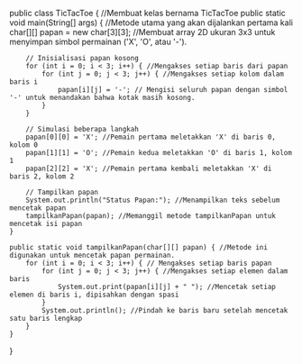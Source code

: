 public class TicTacToe { //Membuat kelas bernama TicTacToe
    public static void main(String[] args) { //Metode utama yang akan dijalankan pertama kali
        char[][] papan = new char[3][3]; //Membuat array 2D ukuran 3x3 untuk menyimpan simbol permainan ('X', 'O', atau '-').

        // Inisialisasi papan kosong
        for (int i = 0; i < 3; i++) { //Mengakses setiap baris dari papan
            for (int j = 0; j < 3; j++) { //Mengakses setiap kolom dalam baris i
                papan[i][j] = '-'; // Mengisi seluruh papan dengan simbol '-' untuk menandakan bahwa kotak masih kosong.
            }
        }

        // Simulasi beberapa langkah
        papan[0][0] = 'X'; //Pemain pertama meletakkan 'X' di baris 0, kolom 0
        papan[1][1] = 'O'; //Pemain kedua meletakkan 'O' di baris 1, kolom 1
        papan[2][2] = 'X'; //Pemain pertama kembali meletakkan 'X' di baris 2, kolom 2

        // Tampilkan papan
        System.out.println("Status Papan:"); //Menampilkan teks sebelum mencetak papan
        tampilkanPapan(papan); //Memanggil metode tampilkanPapan untuk mencetak isi papan
    }

    public static void tampilkanPapan(char[][] papan) { //Metode ini digunakan untuk mencetak papan permainan.
        for (int i = 0; i < 3; i++) { // Mengakses setiap baris papan
            for (int j = 0; j < 3; j++) { //Mengakses setiap elemen dalam baris
                System.out.print(papan[i][j] + " "); //Mencetak setiap elemen di baris i, dipisahkan dengan spasi
            }
            System.out.println(); //Pindah ke baris baru setelah mencetak satu baris lengkap
        }
    }
}
